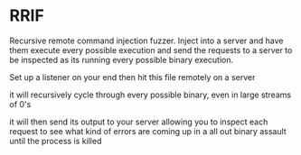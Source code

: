 # RRIF
Recursive remote command injection fuzzer. Inject into a server and have them execute every possible execution and send the requests to a server to be inspected as its running every possible binary execution.

Set up a listener on your end then hit this file remotely on a server

it will recursively cycle through every possible binary, even in large streams of 0's

it will then send its output to your server allowing you  to inspect each request to see what kind of errors are coming up in a all out binary assault until the process is killed
